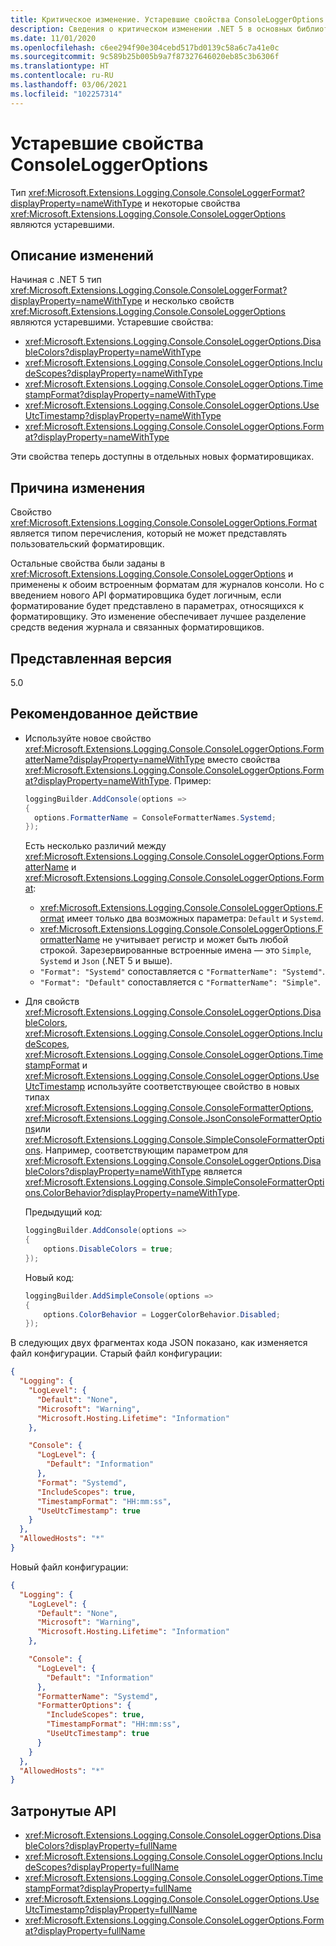 ```yaml
---
title: Критическое изменение. Устаревшие свойства ConsoleLoggerOptions
description: Сведения о критическом изменении .NET 5 в основных библиотеках .NET, где тип ConsoleLoggerFormat и некоторые свойства в ConsoleLoggerOptions теперь являются устаревшими.
ms.date: 11/01/2020
ms.openlocfilehash: c6ee294f90e304cebd517bd0139c58a6c7a41e0c
ms.sourcegitcommit: 9c589b25b005b9a7f87327646020eb85c3b6306f
ms.translationtype: HT
ms.contentlocale: ru-RU
ms.lasthandoff: 03/06/2021
ms.locfileid: "102257314"
---
```

# <a name="obsolete-properties-on-consoleloggeroptions"></a>Устаревшие свойства ConsoleLoggerOptions

Тип <xref:Microsoft.Extensions.Logging.Console.ConsoleLoggerFormat?displayProperty=nameWithType> и некоторые свойства <xref:Microsoft.Extensions.Logging.Console.ConsoleLoggerOptions> являются устаревшими.

## <a name="change-description"></a>Описание изменений

Начиная с .NET 5 тип <xref:Microsoft.Extensions.Logging.Console.ConsoleLoggerFormat?displayProperty=nameWithType> и несколько свойств <xref:Microsoft.Extensions.Logging.Console.ConsoleLoggerOptions> являются устаревшими. Устаревшие свойства:

- <xref:Microsoft.Extensions.Logging.Console.ConsoleLoggerOptions.DisableColors?displayProperty=nameWithType>
- <xref:Microsoft.Extensions.Logging.Console.ConsoleLoggerOptions.IncludeScopes?displayProperty=nameWithType>
- <xref:Microsoft.Extensions.Logging.Console.ConsoleLoggerOptions.TimestampFormat?displayProperty=nameWithType>
- <xref:Microsoft.Extensions.Logging.Console.ConsoleLoggerOptions.UseUtcTimestamp?displayProperty=nameWithType>
- <xref:Microsoft.Extensions.Logging.Console.ConsoleLoggerOptions.Format?displayProperty=nameWithType>

Эти свойства теперь доступны в отдельных новых форматировщиках.

## <a name="reason-for-change"></a>Причина изменения

Свойство <xref:Microsoft.Extensions.Logging.Console.ConsoleLoggerOptions.Format> является типом перечисления, который не может представлять пользовательский форматировщик.

Остальные свойства были заданы в <xref:Microsoft.Extensions.Logging.Console.ConsoleLoggerOptions> и применены к обоим встроенным форматам для журналов консоли. Но с введением нового API форматировщика будет логичным, если форматирование будет представлено в параметрах, относящихся к форматировщику. Это изменение обеспечивает лучшее разделение средств ведения журнала и связанных форматировщиков.

## <a name="version-introduced"></a>Представленная версия

5.0

## <a name="recommended-action"></a>Рекомендованное действие

- Используйте новое свойство <xref:Microsoft.Extensions.Logging.Console.ConsoleLoggerOptions.FormatterName?displayProperty=nameWithType> вместо свойства <xref:Microsoft.Extensions.Logging.Console.ConsoleLoggerOptions.Format?displayProperty=nameWithType>. Пример:

  ```csharp
  loggingBuilder.AddConsole(options =>
  {
    options.FormatterName = ConsoleFormatterNames.Systemd;
  });
  ```

  Есть несколько различий между <xref:Microsoft.Extensions.Logging.Console.ConsoleLoggerOptions.FormatterName> и <xref:Microsoft.Extensions.Logging.Console.ConsoleLoggerOptions.Format>:

  - <xref:Microsoft.Extensions.Logging.Console.ConsoleLoggerOptions.Format> имеет только два возможных параметра: `Default` и `Systemd`.
  - <xref:Microsoft.Extensions.Logging.Console.ConsoleLoggerOptions.FormatterName> не учитывает регистр и может быть любой строкой. Зарезервированные встроенные имена — это `Simple`, `Systemd` и `Json` (.NET 5 и выше).
  - `"Format": "Systemd"` сопоставляется с `"FormatterName": "Systemd"`.
  - `"Format": "Default"` сопоставляется с `"FormatterName": "Simple"`.

- Для свойств <xref:Microsoft.Extensions.Logging.Console.ConsoleLoggerOptions.DisableColors>, <xref:Microsoft.Extensions.Logging.Console.ConsoleLoggerOptions.IncludeScopes>, <xref:Microsoft.Extensions.Logging.Console.ConsoleLoggerOptions.TimestampFormat> и <xref:Microsoft.Extensions.Logging.Console.ConsoleLoggerOptions.UseUtcTimestamp> используйте соответствующее свойство в новых типах <xref:Microsoft.Extensions.Logging.Console.ConsoleFormatterOptions>, <xref:Microsoft.Extensions.Logging.Console.JsonConsoleFormatterOptions>или <xref:Microsoft.Extensions.Logging.Console.SimpleConsoleFormatterOptions>. Например, соответствующим параметром для <xref:Microsoft.Extensions.Logging.Console.ConsoleLoggerOptions.DisableColors?displayProperty=nameWithType> является <xref:Microsoft.Extensions.Logging.Console.SimpleConsoleFormatterOptions.ColorBehavior?displayProperty=nameWithType>.

  Предыдущий код:

  ```csharp
  loggingBuilder.AddConsole(options =>
  {
      options.DisableColors = true;
  });
  ```

  Новый код:

  ```csharp
  loggingBuilder.AddSimpleConsole(options =>
  {
      options.ColorBehavior = LoggerColorBehavior.Disabled;
  });
  ```

В следующих двух фрагментах кода JSON показано, как изменяется файл конфигурации. Старый файл конфигурации:

```json
{
  "Logging": {
    "LogLevel": {
      "Default": "None",
      "Microsoft": "Warning",
      "Microsoft.Hosting.Lifetime": "Information"
    },

    "Console": {
      "LogLevel": {
        "Default": "Information"
      },
      "Format": "Systemd",
      "IncludeScopes": true,
      "TimestampFormat": "HH:mm:ss",
      "UseUtcTimestamp": true
    }
  },
  "AllowedHosts": "*"
}
```

Новый файл конфигурации:

```json
{
  "Logging": {
    "LogLevel": {
      "Default": "None",
      "Microsoft": "Warning",
      "Microsoft.Hosting.Lifetime": "Information"
    },

    "Console": {
      "LogLevel": {
        "Default": "Information"
      },
      "FormatterName": "Systemd",
      "FormatterOptions": {
        "IncludeScopes": true,
        "TimestampFormat": "HH:mm:ss",
        "UseUtcTimestamp": true
      }
    }
  },
  "AllowedHosts": "*"
}
```

## <a name="affected-apis"></a>Затронутые API

- <xref:Microsoft.Extensions.Logging.Console.ConsoleLoggerOptions.DisableColors?displayProperty=fullName>
- <xref:Microsoft.Extensions.Logging.Console.ConsoleLoggerOptions.IncludeScopes?displayProperty=fullName>
- <xref:Microsoft.Extensions.Logging.Console.ConsoleLoggerOptions.TimestampFormat?displayProperty=fullName>
- <xref:Microsoft.Extensions.Logging.Console.ConsoleLoggerOptions.UseUtcTimestamp?displayProperty=fullName>
- <xref:Microsoft.Extensions.Logging.Console.ConsoleLoggerOptions.Format?displayProperty=fullName>

<!--

#### Category

- Core .NET libraries
- ASP.NET

### Affected APIs

- `P:Microsoft.Extensions.Logging.Console.ConsoleLoggerOptions.DisableColors`
- `P:Microsoft.Extensions.Logging.Console.ConsoleLoggerOptions.IncludeScopes`
- `P:Microsoft.Extensions.Logging.Console.ConsoleLoggerOptions.TimestampFormat`
- `P:Microsoft.Extensions.Logging.Console.ConsoleLoggerOptions.UseUtcTimestamp`
- `P:Microsoft.Extensions.Logging.Console.ConsoleLoggerOptions.Format`

-->
